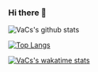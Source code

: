 ### Hi there 👋

<!--
**thevacs/thevacs** is a ✨ _special_ ✨ repository because its `README.md` (this file) appears on your GitHub profile.

Here are some ideas to get you started:

- 🔭 I’m currently working on ...
- 🌱 I’m currently learning ...
- 👯 I’m looking to collaborate on ...
- 🤔 I’m looking for help with ...
- 💬 Ask me about ...
- 📫 How to reach me: ...
- 😄 Pronouns: ...
- ⚡ Fun fact: ...
-->

![VaCs's github stats](https://github-readme-stats.vercel.app/api?username=thevacs&show_icons=true&theme=radical)

[![Top Langs](https://github-readme-stats.vercel.app/api/top-langs/?username=thevacs&theme=radical)](https://github.com/edinsonrequena/github-readme-stats)

[![VaCs's wakatime stats](https://github-readme-stats.vercel.app/api/wakatime?username=thevacs&theme=radical)](https://github.com/edinsonrequena/github-readme-stats)
